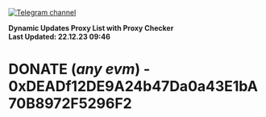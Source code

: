 [![Telegram channel](https://img.shields.io/endpoint?url=https://runkit.io/damiankrawczyk/telegram-badge/branches/master?url=https://t.me/n4z4v0d)](https://t.me/n4z4v0d) 

**Dynamic Updates Proxy List with Proxy Checker**  
**Last Updated: 22.12.23 09:46**

# DONATE (_any evm_) - 0xDEADf12DE9A24b47Da0a43E1bA70B8972F5296F2
